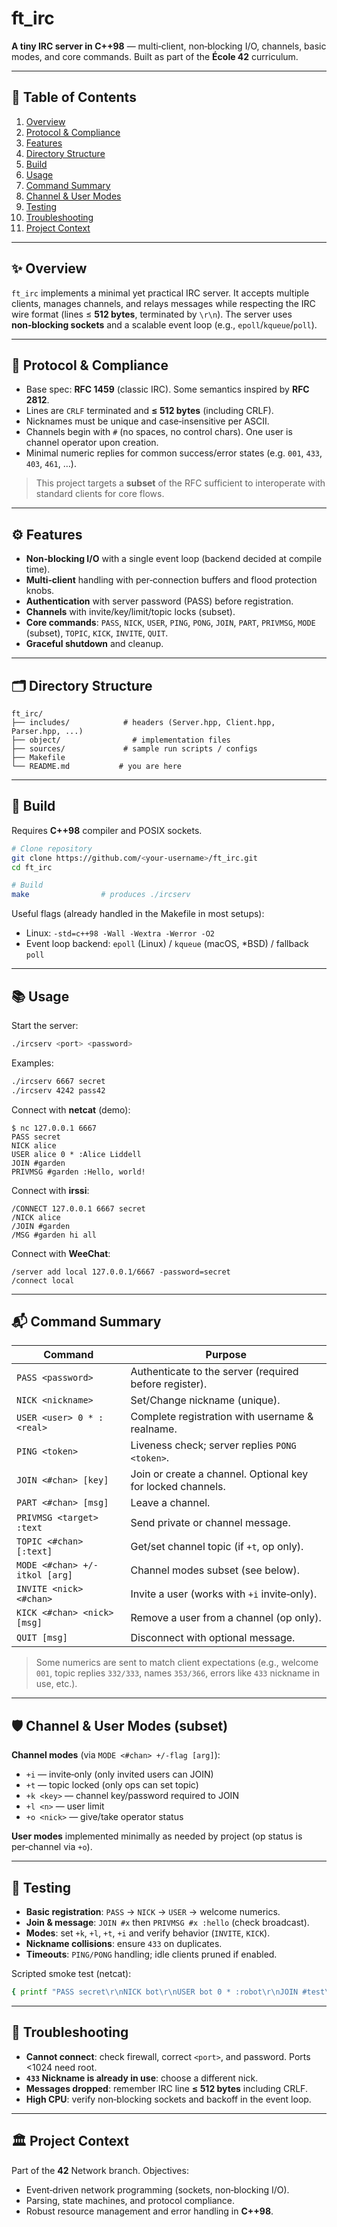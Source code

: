 # ft\_irc

**A tiny IRC server in C++98** — multi‑client, non‑blocking I/O, channels, basic modes, and core commands. Built as part of the **École 42** curriculum.

---

## 📑 Table of Contents

1. [Overview](#overview)
2. [Protocol & Compliance](#protocol--compliance)
3. [Features](#features)
4. [Directory Structure](#directory-structure)
5. [Build](#build)
6. [Usage](#usage)
7. [Command Summary](#command-summary)
8. [Channel & User Modes](#channel--user-modes)
9. [Testing](#testing)
10. [Troubleshooting](#troubleshooting)
11. [Project Context](#project-context)

---

<a id="overview"></a>

## ✨ Overview

`ft_irc` implements a minimal yet practical IRC server. It accepts multiple clients, manages channels, and relays messages while respecting the IRC wire format (lines ≤ **512 bytes**, terminated by `\r\n`). The server uses **non‑blocking sockets** and a scalable event loop (e.g., `epoll`/`kqueue`/`poll`).

---

<a id="protocol--compliance"></a>

## 📜 Protocol & Compliance

* Base spec: **RFC 1459** (classic IRC). Some semantics inspired by **RFC 2812**.
* Lines are `CRLF` terminated and **≤ 512 bytes** (including CRLF).
* Nicknames must be unique and case‑insensitive per ASCII.
* Channels begin with `#` (no spaces, no control chars). One user is channel operator upon creation.
* Minimal numeric replies for common success/error states (e.g. `001`, `433`, `403`, `461`, …).

> This project targets a **subset** of the RFC sufficient to interoperate with standard clients for core flows.

---

<a id="features"></a>

## ⚙️ Features

* **Non‑blocking I/O** with a single event loop (backend decided at compile time).
* **Multi‑client** handling with per‑connection buffers and flood protection knobs.
* **Authentication** with server password (PASS) before registration.
* **Channels** with invite/key/limit/topic locks (subset).
* **Core commands**: `PASS`, `NICK`, `USER`, `PING`, `PONG`, `JOIN`, `PART`, `PRIVMSG`, `MODE` (subset), `TOPIC`, `KICK`, `INVITE`, `QUIT`.
* **Graceful shutdown** and cleanup.

---

<a id="directory-structure"></a>

## 🗂️ Directory Structure

```text
ft_irc/
├── includes/            # headers (Server.hpp, Client.hpp, Parser.hpp, ...)
├── object/                # implementation files
├── sources/             # sample run scripts / configs
├── Makefile
└── README.md           # you are here
```

---

<a id="build"></a>

## 🚀 Build

Requires **C++98** compiler and POSIX sockets.

```bash
# Clone repository
git clone https://github.com/<your-username>/ft_irc.git
cd ft_irc

# Build
make                # produces ./ircserv
```

Useful flags (already handled in the Makefile in most setups):

* Linux: `-std=c++98 -Wall -Wextra -Werror -O2`
* Event loop backend: `epoll` (Linux) / `kqueue` (macOS, \*BSD) / fallback `poll`

---

<a id="usage"></a>

## 📚 Usage

Start the server:

```bash
./ircserv <port> <password>
```

Examples:

```bash
./ircserv 6667 secret
./ircserv 4242 pass42
```

Connect with **netcat** (demo):

```text
$ nc 127.0.0.1 6667
PASS secret
NICK alice
USER alice 0 * :Alice Liddell
JOIN #garden
PRIVMSG #garden :Hello, world!
```

Connect with **irssi**:

```text
/CONNECT 127.0.0.1 6667 secret
/NICK alice
/JOIN #garden
/MSG #garden hi all
```

Connect with **WeeChat**:

```text
/server add local 127.0.0.1/6667 -password=secret
/connect local
```

---

<a id="command-summary"></a>

## 📬 Command Summary

| Command                       | Purpose                                                     |
| ----------------------------- | ----------------------------------------------------------- |
| `PASS <password>`             | Authenticate to the server (required before register).      |
| `NICK <nickname>`             | Set/Change nickname (unique).                               |
| `USER <user> 0 * :<real>`     | Complete registration with username & realname.             |
| `PING <token>`                | Liveness check; server replies `PONG <token>`.              |
| `JOIN <#chan> [key]`          | Join or create a channel. Optional key for locked channels. |
| `PART <#chan> [msg]`          | Leave a channel.                                            |
| `PRIVMSG <target> :text`      | Send private or channel message.                            |
| `TOPIC <#chan> [:text]`       | Get/set channel topic (if `+t`, op only).                   |
| `MODE <#chan> +/-itkol [arg]` | Channel modes subset (see below).                           |
| `INVITE <nick> <#chan>`       | Invite a user (works with `+i` invite‑only).                |
| `KICK <#chan> <nick> [msg]`   | Remove a user from a channel (op only).                     |
| `QUIT [msg]`                  | Disconnect with optional message.                           |

> Some numerics are sent to match client expectations (e.g., welcome `001`, topic replies `332/333`, names `353/366`, errors like `433` nickname in use, etc.).

---

<a id="channel--user-modes"></a>

## 🛡️ Channel & User Modes (subset)

**Channel modes** (via `MODE <#chan> +/-flag [arg]`):

* `+i` — invite‑only (only invited users can JOIN)
* `+t` — topic locked (only ops can set topic)
* `+k <key>` — channel key/password required to JOIN
* `+l <n>` — user limit
* `+o <nick>` — give/take operator status

**User modes** implemented minimally as needed by project (op status is per‑channel via `+o`).

---

<a id="testing"></a>

## 🧪 Testing

* **Basic registration**: `PASS` → `NICK` → `USER` → welcome numerics.
* **Join & message**: `JOIN #x` then `PRIVMSG #x :hello` (check broadcast).
* **Modes**: set `+k`, `+l`, `+t`, `+i` and verify behavior (`INVITE`, `KICK`).
* **Nickname collisions**: ensure `433` on duplicates.
* **Timeouts**: `PING/PONG` handling; idle clients pruned if enabled.

Scripted smoke test (netcat):

```bash
{ printf "PASS secret\r\nNICK bot\r\nUSER bot 0 * :robot\r\nJOIN #test\r\nPRIVMSG #test :ping!\r\n"; sleep 1; } | nc 127.0.0.1 6667
```

---

<a id="troubleshooting"></a>

## 🧯 Troubleshooting

* **Cannot connect**: check firewall, correct `<port>`, and password. Ports <1024 need root.
* **`433` Nickname is already in use**: choose a different nick.
* **Messages dropped**: remember IRC line **≤ 512 bytes** including CRLF.
* **High CPU**: verify non‑blocking sockets and backoff in the event loop.

---

<a id="project-context"></a>

## 🏛️ Project Context

Part of the **42** Network branch. Objectives:

* Event‑driven network programming (sockets, non‑blocking I/O).
* Parsing, state machines, and protocol compliance.
* Robust resource management and error handling in **C++98**.

